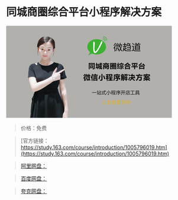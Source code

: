 # 同城商圈综合平台小程序解决方案

![img](../../../assets/study163/free/db0f800b-f277-4573-a7f3-7489b58467a3.jpg)

> 价格：免费

> [官方链接：https://study.163.com/course/introduction/1005796019.htm](https://study.163.com/course/introduction/1005796019.htm)

> [阿里网盘：]()

> [百度网盘：]()

> [夸克网盘：]()
